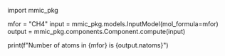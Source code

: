 import mmic_pkg

mfor = "CH4"
input = mmic_pkg.models.InputModel(mol_formula=mfor)
output = mmic_pkg.components.Component.compute(input)

print(f"Number of atoms in {mfor} is {output.natoms}")
